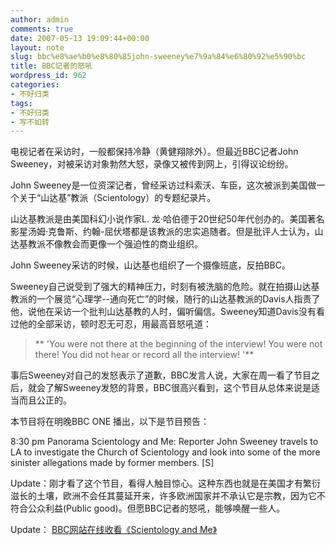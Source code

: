 ```yaml
---
author: admin
comments: true
date: 2007-05-13 19:09:44+00:00
layout: note
slug: bbc%e8%ae%b0%e8%80%85john-sweeney%e7%9a%84%e6%80%92%e5%90%bc
title: BBC记者的怒吼
wordpress_id: 962
categories:
- 不好归类
tags:
- 不好归类
- 写不如转
---
```


电视记者在采访时，一般都保持冷静（黄健翔除外）。但最近BBC记者John Sweeney，对被采访对象勃然大怒，录像又被传到网上，引得议论纷纷。

John Sweeney是一位资深记者，曾经采访过科索沃、车臣，这次被派到美国做一个关于“山达基”教派（Scientology）的专题纪录片。

山达基教派是由美国科幻小说作家L. 龙·哈伯德于20世纪50年代创办的。美国著名影星汤姆·克鲁斯、约翰-屈伏塔都是该教派的忠实追随者。但是批评人士认为，山达基教派不像教会而更像一个强迫性的商业组织。

John Sweeney采访的时候，山达基也组织了一个摄像班底，反拍BBC。

Sweeney自己说受到了强大的精神压力，时刻有被洗脑的危险。就在拍摄山达基教派的一个展览“心理学--通向死亡”的时候，随行的山达基教派的Davis人指责了他，说他在采访一个批判山达基教的人时，偏听偏信。Sweeney知道Davis没有看过他的全部采访，顿时忍无可忍，用最高音怒吼道：




<blockquote>**
'You were not there at the beginning of the interview! You were not there! You did not hear or record all the interview! '**</blockquote>





事后Sweeney对自己的发怒表示了道歉，BBC发言人说，大家在周一看了节目之后，就会了解Sweeney发怒的背景，BBC很高兴看到，这个节目从总体来说是适当而且公正的。

本节目将在明晚BBC ONE 播出，以下是节目预告：

 8:30 pm
	  	Panorama
Scientology and Me: Reporter John Sweeney travels to LA to investigate the Church of Scientology and look into some of the more sinister allegations made by former members. [S]

Update：刚才看了这个节目，看得人触目惊心。这种东西也就是在美国才有繁衍滋长的土壤，欧洲不会任其蔓延开来，许多欧洲国家并不承认它是宗教，因为它不符合公众利益(Public good)。但愿BBC记者的怒吼，能够唤醒一些人。

Update： [BBC网站在线收看《Scientology and Me》](http://news.bbc.co.uk/player/nol/newsid_4120000/newsid_4124500/4124514.stm?bw=nb&mp=rm)
